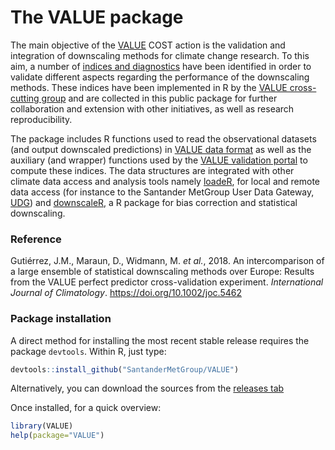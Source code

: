 The VALUE package
=================

The main objective of the [VALUE](http://www.value-cost.eu) COST action is the validation and integration of downscaling methods for climate change research. To this aim, a number of [indices and diagnostics](http://www.value-cost.eu/reports) have been identified in order to validate different aspects regarding the performance of the downscaling methods. These indices have been implemented in R by the [VALUE cross-cutting group](http://www.value-cost.eu/cross-cutting) and are collected in this public package for further collaboration and extension with other initiatives, as well as research reproducibility.   

The package includes R functions used to read the observational datasets (and output downscaled predictions) in [VALUE data format](http://www.value-cost.eu/WG2/stationdataformat) as well as the auxiliary (and wrapper) functions used by the [VALUE validation portal](http://www.value-cost.eu/validationportal) to compute these indices. The data structures are integrated with other climate data access and analysis tools namely [loadeR](https://github.com/SantanderMetGroup/loadeR), for local and remote data access (for instance to the Santander MetGroup User Data Gateway, [UDG](http://www.meteo.unican.es/en/dataservices)) and [downscaleR](https://github.com/SantanderMetGroup/downscaleR), a R package for bias correction and statistical downscaling.

### Reference

Gutiérrez, J.M., Maraun, D., Widmann, M. _et al._, 2018. An intercomparison of a large ensemble of statistical downscaling methods over Europe: Results from the VALUE perfect predictor cross-validation experiment. _International Journal of Climatology_. https://doi.org/10.1002/joc.5462


### Package installation

A direct method for installing the most recent stable release requires the package `devtools`. Within R, just type:

```r
devtools::install_github("SantanderMetGroup/VALUE")
```

Alternatively, you can download the sources from the [releases tab](https://github.com/SantanderMetGroup/VALUE/releases)

Once installed, for a quick overview:

```r
library(VALUE)
help(package="VALUE")
```

